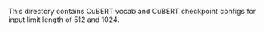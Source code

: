 This directory contains CuBERT vocab and CuBERT checkpoint configs for input limit length of 512 and 1024. 